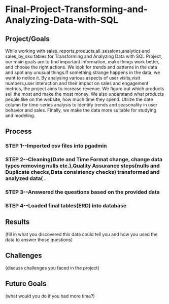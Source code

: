 # Final-Project-Transforming-and-Analyzing-Data-with-SQL

## Project/Goals
While working with sales_reports,products,all_sessions,analytics and sales_by_sku tables for Transforming and Analyzing Data with SQL Project, our main goals are to find important information, make things work better, and choose the right actions. 
We look for trends and patterns in the data and spot any unusual things.If something strange happens in the data, we want to notice it.
By analysing various aspects of user visits,visit numbers,user interaction  and their impact on sales and engagement metrics,
the project aims to increase revenue. We figure out which products sell the most and make the most money.
We also understand what products people like on the website, how much time they spend. 
Utilize the date column for time-series analysis to identify trends and seasonality in user behavior and sales.
Finally, we make the data more suitable for studying and modeling.

## Process
### STEP 1--Imported csv files into pgadmin
### STEP 2--Cleaning(Date and Time Format change, change data types removing nulls etc.),Quality Assurance steps(nulls and Duplicate checks,Data consistency checks) transformed and analyzed data( .
### STEP 3--Answered the questions based on the provided data
### STEP 4--Loaded final tables(ERD) into database 

## Results
(fill in what you discovered this data could tell you and how you used the data to answer those questions)

## Challenges 
(discuss challenges you faced in the project)

## Future Goals
(what would you do if you had more time?)
